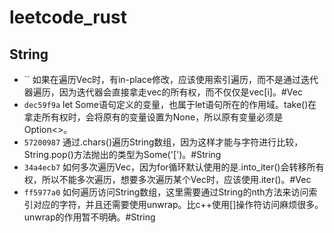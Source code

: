 # leetcode_rust

## String

- `` 如果在遍历Vec时，有in-place修改，应该使用索引遍历，而不是通过迭代器遍历，因为迭代器会直接拿走vec的所有权，而不仅仅是vec[i]。#Vec
- `dec59f9a` let Some语句定义的变量，也属于let语句所在的作用域。take()在拿走所有权时，会将原有的变量设置为None，所以原有变量必须是Option<>。
- `57200987` 通过.chars()遍历String数组，因为这样才能与字符进行比较，String.pop()方法抛出的类型为Some('[')。#String
- `34a4ecb7` 如何多次遍历Vec，因为for循环默认使用的是.into_iter()会转移所有权，所以不能多次遍历，想要多次遍历某个Vec时，应该使用.iter()。#Vec
- `ff5977a0` 如何遍历访问String数组，这里需要通过String的nth方法来访问索引对应的字符，并且还需要使用unwrap。比c++使用[]操作符访问麻烦很多。unwrap的作用暂不明确。#String